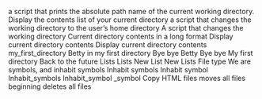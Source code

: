 a script that prints the absolute path name of the current working directory.
Display the contents list of your current directory
a script that changes the working directory to the user’s home directory
A script that changes the working directory
Current directory contents in a long format
Display current directory contents
Display current directory contents
my_first_directory
Betty in my first directory
Bye bye Betty
Bye bye My first directory
Back to the future
Lists
Lists
New List
New Lists
File type
We are symbols, and inhabit symbols
Inhabit symbols
Inhabit symbol
Inhabit_symbols
Inhabit_symbol
_symbol
Copy HTML files
moves all files beginning
deletes all files
